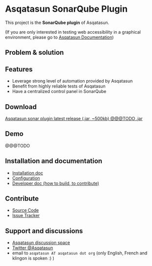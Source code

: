 # Asqatasun SonarQube Plugin

This project is the **SonarQube plugin** of Asqatasun. 

(If you are only interested in testing web accessibility in a graphical environment,
please go to [Asqatasun Documentation](http://doc.asqatasun.org/en/))


## Problem & solution


## Features

* Leverage strong level of automation provided by Asqatasun
* Benefit from highly reliable tests of Asqatasun
* Have a centralized control panel in SonarQube

## Download

[Asqatasun sonar plugin latest release (.jar, ~500kb)  @@@TODO .jar](#)

## Demo

@@@TODO

## Installation and documentation

* [Installation doc](install.md)
* [Configuration](configuration.md)
* [Developer doc (how to build, to contribute)](developer-doc.md)


## Contribute

- [Source Code](https://github.com/Asqatasun/Asqatasun-Sonar-Plugin/)
- [Issue Tracker](https://github.com/Asqatasun/Asqatasun-Sonar-Plugin/issues)

## Support and discussions

* [Asqatasun discussion space](http://forum.asqatasun.org/) 
* [Twitter @Asqatasun](https://twitter.com/Asqatasun)
* email to `asqatasun AT asqatasun dot org` (only English, French and klingon is spoken :) ) 



